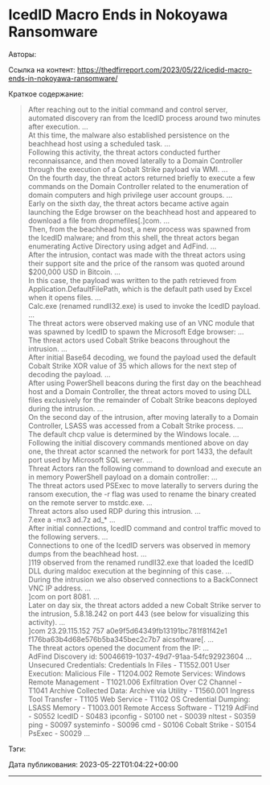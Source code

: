 # IcedID Macro Ends in Nokoyawa Ransomware

Авторы: 


Ссылка на контент: 
https://thedfirreport.com/2023/05/22/icedid-macro-ends-in-nokoyawa-ransomware/

Краткое содержание: 

<blockquote>
After reaching out to the initial command and control server, automated discovery ran from the IcedID process around two minutes after execution.   ...   <br>At this time, the malware also established persistence on the beachhead host using a scheduled task.   ...   <br>Following this activity, the threat actors conducted further reconnaissance, and then moved laterally to a Domain Controller through the execution of a Cobalt Strike payload via WMI.   ...   <br>On the fourth day, the threat actors returned briefly to execute a few commands on the Domain Controller related to the enumeration of domain computers and high privilege user account groups.   ...   <br>Early on the sixth day, the threat actors became active again launching the Edge browser on the beachhead host and appeared to download a file from dropmefiles[.]com.   ...   <br>Then, from the beachhead host, a new process was spawned from the IcedID malware; and from this shell, the threat actors began enumerating Active Directory using adget and AdFind.   ...   <br>After the intrusion, contact was made with the threat actors using their support site and the price of the ransom was quoted around $200,000 USD in Bitcoin.   ...   <br>In this case, the payload was written to the path retrieved from Application.DefaultFilePath, which is the default path used by Excel when it opens files.   ...   <br>Calc.exe (renamed rundll32.exe) is used to invoke the IcedID payload.   ...   <br>The threat actors were observed making use of an VNC module that was spawned by IcedID to spawn the Microsoft Edge browser:   ...   <br>The threat actors used Cobalt Strike beacons throughout the intrusion.   ...   <br>After initial Base64 decoding, we found the payload used the default Cobalt Strike XOR value of 35 which allows for the next step of decoding the payload.   ...   <br>After using PowerShell beacons during the first day on the beachhead host and a Domain Controller, the threat actors moved to using DLL files exclusively for the remainder of Cobalt Strike beacons deployed during the intrusion.   ...   <br>On the second day of the intrusion, after moving laterally to a Domain Controller, LSASS was accessed from a Cobalt Strike process.   ...   <br>The default chcp value is determined by the Windows locale.   ...   <br>Following the initial discovery commands mentioned above on day one, the threat actor scanned the network for port 1433, the default port used by Microsoft SQL server.   ...   <br>Threat Actors ran the following command to download and execute an in memory PowerShell payload on a domain controller:   ...   <br>The threat actors used PSExec to move laterally to servers during the ransom execution, the -r flag was used to rename the binary created on the remote server to mstdc.exe.   ...   <br>Threat actors also used RDP during this intrusion.   ...   <br>7.exe a -mx3 ad.7z ad_*   ...   <br>After initial connections, IcedID command and control traffic moved to the following servers.   ...   <br>Connections to one of the IcedID servers was observed in memory dumps from the beachhead host.   ...   <br>]119 observed from the renamed rundll32.exe that loaded the IcedID DLL during maldoc execution at the beginning of this case.   ...   <br>During the intrusion we also observed connections to a BackConnect VNC IP address.   ...   <br>]com on port 8081.   ...   <br>Later on day six, the threat actors added a new Cobalt Strike server to the intrusion, 5.8.18.242 on port 443 (see below for visualizing this activity).   ...   <br>]com	23.29.115.152	757	a0e9f5d64349fb13191bc781f81f42e1	f176ba63b4d68e576b5ba345bec2c7b7 aicsoftware[.   ...   <br>The threat actors opened the document from the IP:   ...   <br>AdFind Discovery id: 50046619-1037-49d7-91aa-54fc92923604   ...   <br>Unsecured Credentials: Credentials In Files - T1552.001 User Execution: Malicious File - T1204.002 Remote Services: Windows Remote Management - T1021.006 Exfiltration Over C2 Channel - T1041 Archive Collected Data: Archive via Utility - T1560.001 Ingress Tool Transfer - T1105 Web Service - T1102 OS Credential Dumping: LSASS Memory - T1003.001 Remote Access Software - T1219 AdFind - S0552 IcedID - S0483 ipconfig - S0100 net - S0039 nltest - S0359 ping - S0097 systeminfo - S0096 cmd - S0106 Cobalt Strike - S0154 PsExec - S0029   ...   
</blockquote>

Тэги: 


Дата публикования: 
2023-05-22T01:04:22+00:00

---

